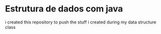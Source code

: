 # Estrutura de dados com java
  i created this repository to push the stuff i created during my data structure class
